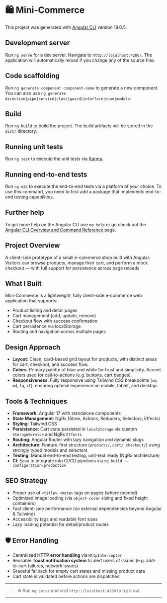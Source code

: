 # 🛍️ Mini-Commerce

This project was generated with [Angular CLI](https://github.com/angular/angular-cli) version 18.0.5.

## Development server

Run `ng serve` for a dev server. Navigate to `http://localhost:4200/`. The application will automatically reload if you change any of the source files.

## Code scaffolding

Run `ng generate component component-name` to generate a new component. You can also use `ng generate directive|pipe|service|class|guard|interface|enum|module`.

## Build

Run `ng build` to build the project. The build artifacts will be stored in the `dist/` directory.

## Running unit tests

Run `ng test` to execute the unit tests via [Karma](https://karma-runner.github.io).

## Running end-to-end tests

Run `ng e2e` to execute the end-to-end tests via a platform of your choice. To use this command, you need to first add a package that implements end-to-end testing capabilities.

## Further help

To get more help on the Angular CLI use `ng help` or go check out the [Angular CLI Overview and Command Reference](https://angular.dev/tools/cli) page.

## Project Overview

A client-side prototype of a small e-commerce shop built with Angular. Visitors can browse products, manage their cart, and perform a mock checkout — with full support for persistence across page reloads.

## What I Built

Mini-Commerce is a lightweight, fully client-side e-commerce web application that supports:

- Product listing and detail pages
- Cart management (add, update, remove)
- Checkout flow with success confirmation
- Cart persistence via localStorage
- Routing and navigation across multiple pages

## Design Approach

- **Layout**: Clean, card-based grid layout for products, with distinct areas for cart, checkout, and success flow.
- **Colors**: Primary palette of blue and white for trust and simplicity. Accent colors used for call-to-actions (e.g. buttons, cart badges).
- **Responsiveness**: Fully responsive using Tailwind CSS breakpoints (`sm`, `md`, `lg`, `xl`), ensuring optimal experience on mobile, tablet, and desktop.

## Tools & Techniques

- **Framework**: Angular 17 with standalone components
- **State Management**: NgRx (Store, Actions, Reducers, Selectors, Effects)
- **Styling**: Tailwind CSS
- **Persistence**: Cart state persisted in `localStorage` via custom `StorageService` and NgRx `Effects`
- **Routing**: Angular Router with lazy navigation and dynamic slugs
- **Architecture**: Feature-first structure (`products/`, `cart/`, `checkout/`) using strongly typed models and selectors
- **Testing**: Manual end-to-end testing, unit-test ready (NgRx architecture)
- **CI**: Easy to integrate into CI/CD pipelines via `ng build --configuration=production`

## SEO Strategy

- Proper use of `<title>`, `<meta>` tags on pages (where needed)
- Optimized image loading (via `object-cover` sizing and fixed height containers)
- Fast client-side performance (no external dependencies beyond Angular & Tailwind)
- Accessibility tags and readable font sizes
- Lazy loading potential for detail/product routes

## 🛡️ Error Handling

- Centralized **HTTP error handling** via `HttpInterceptor`
- Reusable **Toast notification system** to alert users of issues (e.g. add-to-cart failures, network issues)
- Graceful fallback for empty cart states and missing product data
- Cart state is validated before actions are dispatched

---

> ⚙️ Run `ng serve` and visit `http://localhost:4200` to try it out.

---

